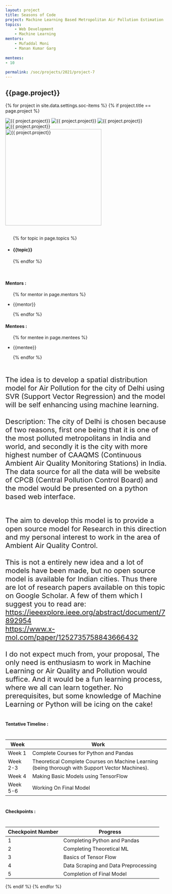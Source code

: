 ```yaml
---
layout: project
title: Seasons of Code
project: Machine Learning Based Metropolitan Air Pollution Estimation
topics:
    - Web Development
    - Machine Learning
mentors:
    - Mufaddal Moni    
    - Manan Kumar Garg    
    
mentees:
- 10
    
permalink: /soc/projects/2021/project-7
---
```


<h2 class="display1 m-3 p-3 text-center project-title">{{page.project}}</h2>

{% for project in site.data.settings.soc-items %}
{% if project.title == page.project %}
<div class ="img-soc d-block"> 
    <img src="{{ site.baseurl }}/{{ project.image }}" alt="{{ project.project}}" class="image-1">
    <img src="{{ site.baseurl }}/{{ project.image }}" alt="{{ project.project}}" class="image-2">
    <img src="{{ site.baseurl }}/{{ project.image }}" alt="{{ project.project}}" class="image-3">
    <img src="{{ site.baseurl }}/{{ project.image }}" alt="{{ project.project}}" class="image-4">
</div>
<div class = "mobile-img-soc">
  <img src="{{ site.baseurl }}/{{ project.image }}"  width = "300" height="300" alt="{{ project.project}}" class="border rounded">
  </div>
<div>
    <br>
    <ul>
        {% for topic in page.topics %}
        <li><h4 class="text-primary text-center">{{topic}}</h4></li>
        {% endfor %}
    </ul>
    <br>
    <h4 class="display3  ">Mentors :</h4> 
    <ul>
        {% for mentor in page.mentors %}
        <li><p class="lead">{{mentor}}</p></li>
        {% endfor %}
    </ul>
    <h4 class="display3  ">Mentees :</h4> 
    <ul>
        {% for mentee in page.mentees %}
        <li><p class="lead">{{mentee}}</p></li>
        {% endfor %}
    </ul>
</div>
<div>
    <p class="display3 project-desc" style = "font-size:22px;" >
        <br>
        The idea is to develop a spatial distribution model for Air Pollution for the city of Delhi using SVR (Support Vector Regression) and the model will be self enhancing using machine learning.
        <br><br>
        Description: The city of Delhi is chosen because of two reasons, first one being that it is one of the most polluted metropolitans in India and world, and secondly it is the city with more highest number of CAAQMS (Continuous Ambient Air Quality Monitoring Stations) in India. The data source for all the data will be website of CPCB (Central Pollution Control Board) and the model would be presented on a python based web interface.
        <br><br></p>
        <p class ="display3" style = "font-size:22px">
        The aim to develop this model is to provide a open source model for Research in this direction and my personal interest to work in the area of Ambient Air Quality Control.
        <br><br>
        This is not a entirely new idea and a lot of models have been made, but no open source model is available for Indian cities. Thus there are lot of research papers available on this topic on Google Scholar. A few of them which I suggest you to read are: <br><a href = "https://ieeexplore.ieee.org/abstract/document/7892954">https://ieeexplore.ieee.org/abstract/document/7892954</a><br> <a href = "https://www.x-mol.com/paper/1252735758843666432">https://www.x-mol.com/paper/1252735758843666432</a>
        <br><br>
        I do not expect much from, your proposal, The only need is enthusiasm to work in Machine Learning or Air Quality and Pollution would suffice. And it would be a fun learning process, where we all can learn together. No prerequisites, but some knowledge of Machine Learning or Python will be icing on the cake!
    </p>
</div>
<div class ="d-flex">
<div>
    <h4 class="display3" style="margin:40px 0px 40px 0px;">Tentative Timeline :</h4>
    <table class="table table-striped">
    <thead>
        <tr>
        <th>Week</th>
        <th>Work</th>
        </tr>
    </thead>
    <tbody>
    <tr>
      <td  >Week 1</td>
      <td>Complete Courses for Python and Pandas</td>
    </tr>
    <tr>
      <td>Week 2-3</td>
      <td>Theoretical Complete Courses on Machine Learning (being thorough with Support Vector Machines).</td>
    </tr>
    <tr>
      <td>Week 4</td>
      <td>Making Basic Models using TensorFlow</td>
    </tr>
    <tr>
        <td>Week 5-6</td>
        <td>Working On Final Model</td>
    </tr>
    </tbody>
    </table>
</div>
<div>
    <h4 class="display3" style="margin:40px 0px 40px 0px;">Checkpoints :</h4>
    <table class="table table-striped">
    <thead>
        <tr>
        <th>Checkpoint Number</th>
        <th>Progress</th>
        </tr>
    </thead>
    <tbody>
    <tr>
      <td  >1</td>
      <td>Completing Python and Pandas</td>
    </tr>
    <tr>
      <td>2</td>
      <td>Completing Theoretical ML</td>
    </tr>
    <tr>
      <td>3</td>
      <td>Basics of Tensor Flow</td>
    </tr>
    <tr>
      <td>4</td>
      <td>Data Scraping and Data Preprocessing</td>
    </tr>
    <tr>
      <td>5</td>
      <td>Completion of Final Model</td>
    </tr>
    </tbody>
    </table>
</div>
</div>
{% endif %}
{% endfor %}
